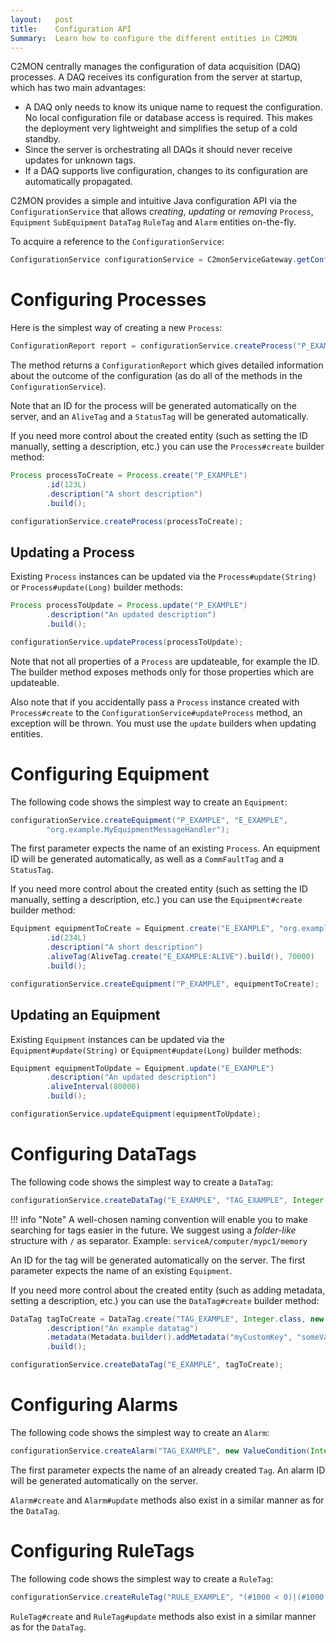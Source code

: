 ```yaml
---
layout:   post
title:    Configuration API
Summary:  Learn how to configure the different entities in C2MON
---
```


C2MON centrally manages the configuration of data acquisition (DAQ) processes.
A DAQ receives its configuration from the server at startup, which has two main advantages:

* A DAQ only needs to know its unique name to request the configuration.
  No local configuration file or database access is required.
  This makes the deployment very lightweight and simplifies the setup of a cold standby.
* Since the server is orchestrating all DAQs it should never receive updates for unknown tags.
* If a DAQ supports live configuration, changes to its configuration are automatically propagated.

C2MON provides a simple and intuitive Java configuration API via the `ConfigurationService` that allows *creating*, *updating* or
*removing* `Process`, `Equipment` `SubEquipment` `DataTag` `RuleTag` and `Alarm` entities on-the-fly.

To acquire a reference to the `ConfigurationService`:

```java
ConfigurationService configurationService = C2monServiceGateway.getConfigurationService();
```

# Configuring Processes

Here is the simplest way of creating a new `Process`:

```java
ConfigurationReport report = configurationService.createProcess("P_EXAMPLE");
```

The method returns a `ConfigurationReport` which gives detailed information about the outcome of the configuration (as do all of the methods in the
`ConfigurationService`).

Note that an ID for the process will be generated automatically on the server, and an `AliveTag` and a `StatusTag` will be generated automatically.

If you need more control about the created entity (such as setting the ID manually, setting a description, etc.) you can use the
`Process#create` builder method:

```java
Process processToCreate = Process.create("P_EXAMPLE")
        .id(123L)
        .description("A short description")
        .build();

configurationService.createProcess(processToCreate);
```

## Updating a Process

Existing `Process` instances can be updated via the `Process#update(String)` or `Process#update(Long)` builder methods:

```java
Process processToUpdate = Process.update("P_EXAMPLE")
        .description("An updated description")
        .build();

configurationService.updateProcess(processToUpdate);
```

Note that not all properties of a `Process` are updateable, for example the ID. The builder method exposes methods only for those
properties which are updateable.

Also note that if you accidentally pass a `Process` instance created with `Process#create` to the `ConfigurationService#updateProcess` method,
an exception will be thrown. You must use the `update` builders when updating entities.

# Configuring Equipment

The following code shows the simplest way to create an `Equipment`:

```java
configurationService.createEquipment("P_EXAMPLE", "E_EXAMPLE",
        "org.example.MyEquipmentMessageHandler");
```

The first parameter expects the name of an existing `Process`. An equipment ID will be generated automatically, as well as a `CommFaultTag` and a `StatusTag`.

If you need more control about the created entity (such as setting the ID manually, setting a description, etc.) you can use the
`Equipment#create` builder method:

```java
Equipment equipmentToCreate = Equipment.create("E_EXAMPLE", "org.example.MyEquipmentMessageHandler")
        .id(234L)
        .description("A short description")
        .aliveTag(AliveTag.create("E_EXAMPLE:ALIVE").build(), 70000)
        .build();

configurationService.createEquipment("P_EXAMPLE", equipmentToCreate);
```

## Updating an Equipment

Existing `Equipment` instances can be updated via the `Equipment#update(String)` or `Equipment#update(Long)` builder methods:

```java
Equipment equipmentToUpdate = Equipment.update("E_EXAMPLE")
        .description("An updated description")
        .aliveInterval(80000)
        .build();

configurationService.updateEquipment(equipmentToUpdate);
```


# Configuring DataTags

The following code shows the simplest way to create a `DataTag`:

```java
configurationService.createDataTag("E_EXAMPLE", "TAG_EXAMPLE", Integer.class, new DataTagAddress());
```

!!! info "Note"
    A well-chosen naming convention will enable you to make searching for tags easier in the future.
    We suggest using a _folder-like_ structure with `/` as separator.
    Example: `serviceA/computer/mypc1/memory`

An ID for the tag will be generated automatically on the server. The first parameter expects the name of an existing `Equipment`.

If you need more control about the created entity (such as adding metadata, setting a description, etc.) you can use the
`DataTag#create` builder method:

```java
DataTag tagToCreate = DataTag.create("TAG_EXAMPLE", Integer.class, new DataTagAddress())
        .description("An example datatag")
        .metadata(Metadata.builder().addMetadata("myCustomKey", "someValue"))
        .build();

configurationService.createDataTag("E_EXAMPLE", tagToCreate);
```


# Configuring Alarms

The following code shows the simplest way to create an `Alarm`:

```java
configurationService.createAlarm("TAG_EXAMPLE", new ValueCondition(Integer.class, 1), "faultFamily", "faultMember", 0);
```

The first parameter expects the name of an already created `Tag`. An alarm ID will be generated automatically on the server.

`Alarm#create` and `Alarm#update` methods also exist in a similar manner as for the `DataTag`.

# Configuring RuleTags

The following code shows the simplest way to create a `RuleTag`:

```java
configurationService.createRuleTag("RULE_EXAMPLE", "(#1000 < 0)|(#1000 > 200)[1],true[0]", Integer.class);
```

`RuleTag#create` and `RuleTag#update` methods also exist in a similar manner as for the `DataTag`.
